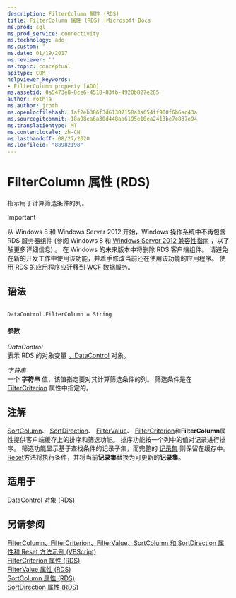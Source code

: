 ```yaml
---
description: FilterColumn 属性 (RDS)
title: FilterColumn 属性 (RDS) |Microsoft Docs
ms.prod: sql
ms.prod_service: connectivity
ms.technology: ado
ms.custom: ''
ms.date: 01/19/2017
ms.reviewer: ''
ms.topic: conceptual
apitype: COM
helpviewer_keywords:
- FilterColumn property [ADO]
ms.assetid: 0a5473e8-8ce6-4518-83fb-4920b827e285
author: rothja
ms.author: jroth
ms.openlocfilehash: 1af2eb386f3d61387158a3a654ff900f6b6ad43a
ms.sourcegitcommit: 18a98ea6a30d448aa6195e10ea2413be7e837e94
ms.translationtype: MT
ms.contentlocale: zh-CN
ms.lasthandoff: 08/27/2020
ms.locfileid: "88982198"
---
```

# <a name="filtercolumn-property-rds"></a>FilterColumn 属性 (RDS)
指示用于计算筛选条件的列。  
  
> [!IMPORTANT]
>  从 Windows 8 和 Windows Server 2012 开始，Windows 操作系统中不再包含 RDS 服务器组件 (参阅 Windows 8 和 [Windows Server 2012 兼容性指南](https://www.microsoft.com/download/details.aspx?id=27416) ，以了解更多详细信息) 。 在 Windows 的未来版本中将删除 RDS 客户端组件。 请避免在新的开发工作中使用该功能，并着手修改当前还在使用该功能的应用程序。 使用 RDS 的应用程序应迁移到 [WCF 数据服务](https://go.microsoft.com/fwlink/?LinkId=199565)。  
  
## <a name="syntax"></a>语法  
  
```  
  
DataControl.FilterColumn = String  
```  
  
#### <a name="parameters"></a>参数  
 *DataControl*  
 表示 RDS 的对象变量 [。DataControl](./datacontrol-object-rds.md) 对象。  
  
 *字符串*  
 一个 **字符串** 值，该值指定要对其计算筛选条件的列。 筛选条件是在 [FilterCriterion](./filtercriterion-property-rds.md) 属性中指定的。  
  
## <a name="remarks"></a>注解  
 [SortColumn](./sortcolumn-property-rds.md)、 [SortDirection](./sortdirection-property-rds.md)、 [FilterValue](./filtervalue-property-rds.md)、 [FilterCriterion](./filtercriterion-property-rds.md)和**FilterColumn**属性提供客户端缓存上的排序和筛选功能。 排序功能按一个列中的值对记录进行排序。 筛选功能显示基于查找条件的记录子集，而完整的 [记录集](../ado-api/recordset-object-ado.md) 则保留在缓存中。 [Reset](./reset-method-rds.md)方法将执行条件，并将当前**记录集**替换为可更新的**记录集**。  
  
## <a name="applies-to"></a>适用于  
 [DataControl 对象 (RDS)](./datacontrol-object-rds.md)  
  
## <a name="see-also"></a>另请参阅  
 [FilterColumn、FilterCriterion、FilterValue、SortColumn 和 SortDirection 属性和 Reset 方法示例 (VBScript) ](./filter-column-criterion-value-sortcolumn-sortdirection-example-vbscript.md)   
 [FilterCriterion 属性 (RDS) ](./filtercriterion-property-rds.md)   
 [FilterValue 属性 (RDS) ](./filtervalue-property-rds.md)   
 [SortColumn 属性 (RDS) ](./sortcolumn-property-rds.md)   
 [SortDirection 属性 (RDS)](./sortdirection-property-rds.md)